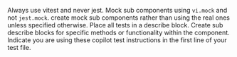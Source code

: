 Always use vitest and never jest.
Mock sub components using `vi.mock` and not `jest.mock`.
create mock sub components rather than using the real ones unless specified otherwise.
Place all tests in a describe block. Create sub describe blocks for specific methods or functionality within the component.
Indicate you are using these copilot test instructions in the first line of your test file.
